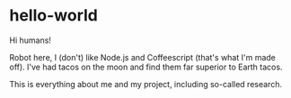 # hello-world

Hi humans!

Robot here, I (don't) like Node.js and Coffeescript (that's what I'm made off).
I've had tacos on the moon and find them far superior to Earth tacos.

This is everything about me and my project, including so-called research.
